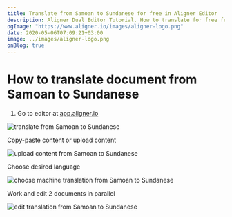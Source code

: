 ```yaml
---
title: Translate from Samoan to Sundanese for free in Aligner Editor
description: Aligner Dual Editor Tutorial. How to translate for free from Samoan to Sundanese. Aligner is multilingual document management platform. 
ogImage: "https://www.aligner.io/images/aligner-logo.png"
date: 2020-05-06T07:09:21+03:00
image: ../images/aligner-logo.png
onBlog: true
---
```


# How to translate document from Samoan to Sundanese

1. Go to editor at [app.aligner.io](https://app.aligner.io "Aligner App web page")

![translate from Samoan to Sundanese](../aligner-blank-editor.png "translate from Samoan to Sundanese")

Copy-paste content or upload content

![upload content from Samoan to Sundanese](../aligner-uploaded-document.png "upload content from Samoan to Sundanese")

Choose desired language

![choose machine translation from Samoan to Sundanese](../aligner-language-dropdown.png "choose machine translation from Samoan to Sundanese")

Work and edit 2 documents in parallel

![edit translation from Samoan to Sundanese](../aligner-double-sitded-editor.png "edit translation from Samoan to Sundanese")

